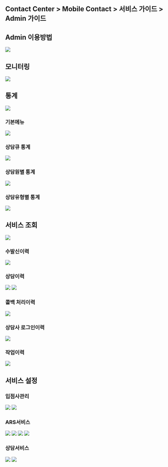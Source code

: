 ## Contact Center > Mobile Contact > 서비스 가이드 > Admin 가이드

## Admin 이용방법
![](http://static.toastoven.net/prod_contact_center/MC_admin_1.png)

## 모니터링
![](http://static.toastoven.net/prod_contact_center/MC_admin_2.png)

## 통계
![](http://static.toastoven.net/prod_contact_center/MC_admin_3_mod.png)

### 기본메뉴
![](http://static.toastoven.net/prod_contact_center/MC_admin_3_(1).png)

### 상담큐 통계
![](http://static.toastoven.net/prod_contact_center/MC_admin_4.png)

### 상담원별 통계
![](http://static.toastoven.net/prod_contact_center/MC_admin_5.png)

### 상담유형별 통계
![](http://static.toastoven.net/prod_contact_center/MC_admin_6.png)

## 서비스 조회
![](http://static.toastoven.net/prod_contact_center/MC_admin_7.png)

### 수발신이력
![](http://static.toastoven.net/prod_contact_center/MC_admin_8.png)

### 상담이력
![](http://static.toastoven.net/prod_contact_center/MC_admin_9.png)
![](http://static.toastoven.net/prod_contact_center/MC_admin_10.png)

### 콜백 처리이력
![](http://static.toastoven.net/prod_contact_center/MC_admin_11.png)

### 상담사 로그인이력
![](http://static.toastoven.net/prod_contact_center/MC_admin_12.png)

### 작업이력
![](http://static.toastoven.net/prod_contact_center/MC_admin_13.png)

## 서비스 설정
### 입점사관리
![](http://static.toastoven.net/prod_contact_center/MC_admin_14.png)
![](http://static.toastoven.net/prod_contact_center/MC_admin_15.png)

### ARS서비스
![](http://static.toastoven.net/prod_contact_center/MC_admin_16.png)
![](http://static.toastoven.net/prod_contact_center/MC_admin_17.png)
![](http://static.toastoven.net/prod_contact_center/MC_admin_18.png)
![](http://static.toastoven.net/prod_contact_center/MC_admin_19.png)

### 상담서비스
![](http://static.toastoven.net/prod_contact_center/MC_admin_20.png)
![](http://static.toastoven.net/prod_contact_center/MC_admin_21.png)



